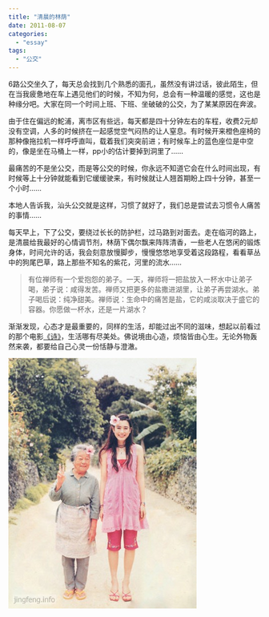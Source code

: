 ```yaml
---
title: "清晨的林荫"
date: 2011-08-07
categories: 
  - "essay"
tags: 
  - "公交"
---
```


6路公交坐久了，每天总会找到几个熟悉的面孔，虽然没有讲过话，彼此陌生，但在当我疲惫地在车上遇见他们的时候，不知为何，总会有一种温暖的感觉，这也是种缘分吧。大家在同一个时间上班、下班、坐破破的公交，为了某某原因在奔波。

由于住在偏远的鮀浦，离市区有些远，每天都是四十分钟左右的车程，收费2元却没有空调，人多的时候挤在一起感觉空气闷热的让人窒息。有时候开来橙色座椅的那种像拖拉机一样呼呼直叫，载着我们突突前进；有时候车上的蓝色座位是中空的，像是坐在马桶上一样，pp小的估计要掉到洞里了……

最痛苦的不是坐公交，而是等公交的时候，你永远不知道它会在什么时间出现，有时候等上十分钟就能看到它缓缓驶来，有时候就让人翘首期盼上四十分钟，甚至一个小时……

本地人告诉我，汕头公交就是这样，习惯了就好了，我们总是尝试去习惯令人痛苦的事情……

每天早上，下了公交，要绕过长长的防护栏，过马路到对面去。走在临河的路上，是清晨给我最好的心情调节剂，林荫下偶尔飘来阵阵清香，一些老人在悠闲的锻炼身体，时间允许的话，我会刻意放慢脚步，慢慢悠悠地享受着这段路程，看看草丛中的狗尾巴草，路上那些不知名的紫花，河里的流水……

> 有位禅师有一个爱抱怨的弟子。一天，禅师将一把盐放入一杯水中让弟子喝，弟子说：咸得发苦。禅师又把更多的盐撒进湖里，让弟子再尝湖水。弟子喝后说：纯净甜美。禅师说：生命中的痛苦是盐，它的咸淡取决于盛它的容器。你愿做一杯水，还是一片湖水？

渐渐发现，心态才是最重要的，同样的生活，却能过出不同的滋味，想起以前看过的那个电影[《诗》](https://www.jfsay.com/archives/193.html "诗意地栖居")，生活哪有尽美处。佛说境由心造，烦恼皆由心生。无论外物轰然来袭，都要给自己心灵一份恬静与澄澈。

![fsd](images/5984542344_d8861042a1.jpg)
